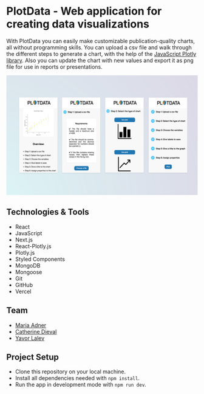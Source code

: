 # PlotData - Web application for creating data visualizations
With PlotData you can easily make customizable publication-quality charts, all without programming skills. You can upload a csv file and walk through the different steps to generate a chart, with the help of the [JavaScript Plotly library](https://plotly.com/javascript/basic-charts/). Also you can update the chart with new values and export it as png file for use in reports or presentations.

![PlotData Home](assets/PlotData%20Banner_third%20variant.jpg)



## Technologies & Tools
* React
* JavaScript
* Next.js
* React-Plotly.js
* Plotly.js
* Styled Components
* MongoDB
* Mongoose
* Git
* GitHub
* Vercel

## Team

* [Maria Adner](https://github.com/MariaAdner)
* [Catherine Dieval](https://github.com/catdieval)
* [Yavor Lalev](https://github.com/YavorLalev)


## Project Setup

- Clone this repository on your local machine.
- Install all dependencies needed with `npm install`.
- Run the app in development mode with `npm run dev`.

